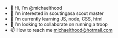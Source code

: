 - 👋 Hi, I’m @michaelthood
- 👀 I’m interested in scoutingasa scout master
- 🌱 I’m currently learning JS, node, CSS, html
- 💞️ I’m looking to collaborate on running a troop
- 📫 How to reach me michaelthood@hotmail.com

<!---
michaelthood/bsa_troop_497 is a a project to build a web-site for a scout troop.
I am in developmental stage so don't borrow any code yet.  
--->
